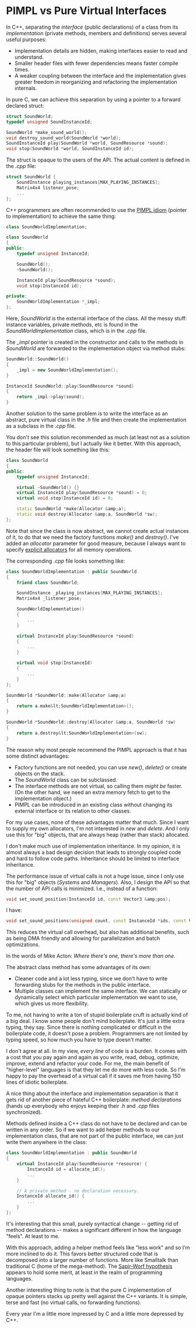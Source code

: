 # PIMPL vs Pure Virtual Interfaces

In C++, separating the *interface* (public declarations) of a class from its *implementation* (private methods, members and definitions) serves several useful purposes:

* Implementation details are hidden, making interfaces easier to read and understand.
* Smaller header files with fewer dependencies means faster compile times.
* A weaker coupling between the interface and the implementation gives greater freedom in reorganizing and refactoring the implementation internals.

In pure C, we can achieve this separation by using a pointer to a forward declared struct:

```cpp
struct SoundWorld;
typedef unsigned SoundInstanceId;

SoundWorld *make_sound_world();
void destroy_sound_world(SoundWorld *world);
SoundInstanceId play(SoundWorld *world, SoundResource *sound);
void stop(SoundWorld *world, SoundInstanceId id);
```

The struct is opaque to the users of the API. The actual content is defined in the *.cpp* file:

```cpp
struct SoundWorld {
    SoundInstance playing_instances[MAX_PLAYING_INSTANCES];
    Matrix4x4 listener_pose;
    ...
};
```

C++ programmers are often recommended to use the [PIMPL idiom](http://en.wikipedia.org/wiki/Opaque_pointer) (pointer to implementation) to achieve the same thing:

```cpp
class SoundWorldImplementation;

class SoundWorld
{
public:
    typedef unsigned InstanceId;

    SoundWorld();
    ~SoundWorld();

    InstanceId play(SoundResource *sound);
    void stop(InstanceId id);

private:
    SoundWorldImplementation *_impl;
};
```

Here, *SoundWorld* is the external interface of the class. All the messy stuff: instance variables, private methods, etc is found in the *SoundWorldImplementation* class, which is in the *.cpp* file.

The *_impl* pointer is created in the constructor and calls to the methods in *SoundWorld* are forwarded to the implementation object via method stubs:

```cpp
SoundWorld::SoundWorld()
{
    _impl = new SoundWorldImplementation();
}

InstanceId SoundWorld::play(SoundResource *sound)
{
    return _impl->play(sound);
}
```

Another solution to the same problem is to write the interface as an abstract, pure virtual class in the *.h* file and then create the implementation as a subclass in the *.cpp* file.

You don't see this solution recommended as much (at least not as a solution to this particular problem), but I actually like it better. With this approach, the header file will look something like this:

```cpp
class SoundWorld
{
public:
    typedef unsigned InstanceId;

    virtual ~SoundWorld() {}
    virtual InstanceId play(SoundResource *sound) = 0;
    virtual void stop(InstanceId id) = 0;

    static SoundWorld *make(Allocator &amp;a);
    static void destroy(Allocator &amp;a, SoundWorld *sw);
};
```

Note that since the class is now abstract, we cannot create actual instances of it, to do that we need the factory functions *make()* and *destroy()*. I've added an *allocator* parameter for good measure, because I always want to specify [explicit allocators](http://bitsquid.blogspot.se/2010/09/custom-memory-allocation-in-c.html) for all memory operations.

The corresponding *.cpp* file looks something like:

```cpp
class SoundWorldImplementation : public SoundWorld
{
    friend class SoundWorld;

    SoundInstance _playing_instances[MAX_PLAYING_INSTANCES];
    Matrix4x4 _listener_pose;

    SoundWorldImplementation()
    {
        ...
    }

    virtual InstanceId play(SoundResource *sound) 
    {
        ...
    }

    virtual void stop(InstanceId) 
    {
        ...
    }
};

SoundWorld *SoundWorld::make(Allocator &amp;a)
{
    return a.make&lt;SoundWorldImplementation>();
}

SoundWorld *SoundWorld::destroy(Allocator &amp;a, SoundWorld *sw)
{
    return a.destroy&lt;SoundWorldImplementation>(sw);
}
```

The reason why most people recommend the PIMPL approach is that it has some distinct advantages:

* Factory functions are not needed, you can use *new()*, *delete()* or create objects on the stack.
* The *SoundWorld* class can be subclassed.
* The interface methods are not virtual, so calling them *might be* faster. (On the other hand, we need an extra memory fetch to get to the implementation object.)
* PIMPL can be introduced in an existing class without changing its external interface or its relation to other classes.

For my use cases, none of these advantages matter that much. Since I want to supply my own allocators, I'm not interested in *new* and *delete*. And I only use this for "big" objects, that are always heap (rather than stack) allocated.

I don't make much use of implementation inheritance. In my opinion, it is almost always a bad design decision that leads to strongly coupled code and hard to follow code paths. Inheritance should be limited to interface inheritance.

The performance issue of virtual calls is not a huge issue, since I only use this for "big" objects (*Systems* and *Managers*). Also, I design the API so that the number of API calls is minimized. I.e., instead of a function:

```cpp
void set_sound_position(InstanceId id, const Vector3 &amp;pos);
```

I have:

```cpp
void set_sound_positions(unsigned count, const InstanceId *ids, const Vector3 *positions);
```

This reduces the virtual call overhead, but also has additional benefits, such as being DMA friendly and allowing for parallelization and batch optimizations.

In the words of Mike Acton: *Where there's one, there's more than one.*

The abstract class method has some advantages of its own:

* Cleaner code and a lot less typing, since we don't have to write forwarding stubs for the methods in the public interface.
* Multiple classes can implement the same interface. We can statically or dynamically select which particular implementation we want to use, which gives us more flexibility.

To me, not having to write a ton of stupid boilerplate cruft is actually kind of a big deal. I know some people don't mind boilerplate. It's just a little extra typing, they say. Since there is nothing complicated or difficult in the boilerplate code, it doesn't pose a problem. Programmers are not limited by typing speed, so how much you have to type doesn't matter.

I don't agree at all. In my view, *every line* of code is a burden. It comes with a cost that you pay again and again as you write, read, debug, optimize, improve, extend and refactor your code. For me, the main benefit of "higher-level" languages is that they let me do more with less code. So I'm happy to pay the overhead of a virtual call if it saves me from having 150 lines of idiotic boilerplate.

A nice thing about the interface and implementation separation is that it gets rid of another piece of hateful C++ boilerplate: *method declarations* (hands up everybody who enjoys keeping their *.h* and *.cpp* files synchronized).

Methods defined inside a C++ class do not have to be declared and can be written in any order. So if we want to add helper methods to our implementation class, that are not part of the public interface, we can just write them anywhere in the class:

```cpp
class SoundWorldImplementation : public SoundWorld
{
    virtual InstanceId play(SoundResource *resource) {
        InstanceId id = allocate_id();
        ...
    }

    // A private method - no declaration necessary.
    InstanceId allocate_id() {
        ...
    }
};
```

It's interesting that this small, purely syntactical change -- getting rid of method declarations -- makes a significant different in how the language "feels". At least to me.

With this approach, adding a helper method feels like "less work" and so I'm more inclined to do it. This favors better structured code that is decomposed into a larger number of functions. More like Smalltalk than traditional C (home of the mega-method). The [Sapir-Worf hypothesis](http://en.wikipedia.org/wiki/Linguistic_relativity) appears to hold some merit, at least in the realm of programming languages.

Another interesting thing to note is that the pure C implementation of opaque pointers stacks up pretty well against the C++ variants. It is simple, terse and fast (no virtual calls, no forwarding functions).

Every year I'm a little more impressed by C and a little more depressed by C++.
